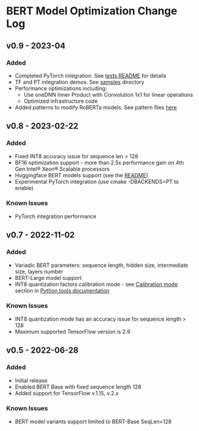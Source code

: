 # BERT Model Optimization Change Log

## v0.9 - 2023-04

### Added

* Completed PyTorch integration. See [tests README](tests/pytorch/README.md) for details
* TF and PT integration demos. See [samples](samples/) directory
* Performance optimizations including:
  * Use oneDNN Inner Product with Convolution 1x1 for linear operations
  * Optimized infrastructure code
* Added patterns to modify RoBERTa models. See pattern files [here](util/tf2-hf-roberta/)

## v0.8 - 2023-02-22

### Added

* Fixed INT8 accuracy issue for sequence len > 128
* BF16 optimization support - more than 2.5x performance gain on 4th Gen Intel® Xeon® Scalable processors
* Huggingface BERT models support (see the [README](util/tf2-hf/README.md))
* Experimental PyTorch integration (use cmake -DBACKENDS=PT to enable)

### Known Issues

* PyTorch integration performance

## v0.7 - 2022-11-02

### Added

* Variadic BERT parameters: sequence length, hidden size, intermediate size, layers number
* BERT-Large model support
* INT8 quantization factors calibration mode - see [Calibration mode](python/README.md#calibration-mode) section in [Python tools documentation](python/README.md)

### Known Issues

* INT8 quantization mode has an accuracy issue for sequence length > 128
* Maximum supported TensorFlow version is 2.9

## v0.5 - 2022-06-28

### Added

* Initial release
* Enabled BERT Base with fixed sequence length 128
* Added support for TensorFlow v.1.15, v.2.x

### Known Issues

* BERT model variants support limited to BERT-Base SeqLen=128

